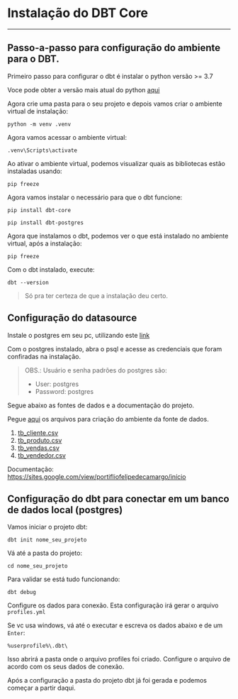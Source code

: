 # Instalação do DBT Core

____

## Passo-a-passo para configuração do ambiente para o **DBT**.

Primeiro passo para configurar o dbt é instalar o python versão >= 3.7

Voce pode obter a versão mais atual do python [aqui](https://www.python.org/downloads/)

Agora crie uma pasta para o seu projeto e depois vamos criar o ambiente virtual de instalação:

``` shell
python -m venv .venv 
```

Agora vamos acessar o ambiente virtual:

``` shell
.venv\Scripts\activate
```
Ao ativar o ambiente virtual, podemos visualizar quais as bibliotecas estão instaladas usando:


``` shell
pip freeze
```

Agora vamos instalar o necessário para que o dbt funcione:


``` shell
pip install dbt-core
```

``` shell
pip install dbt-postgres
```

Agora que instalamos o dbt, podemos ver o que está instalado no ambiente virtual, após a instalação:

``` shell
pip freeze
```

Com o dbt instalado, execute:

``` shell
dbt --version
```
> Só pra ter certeza de que a instalação deu certo.

## Configuração do datasource 

Instale o postgres em seu pc, utilizando este [link](https://www.postgresql.org/download/)

Com o postgres instalado, abra o psql e acesse as credenciais que foram confiradas na instalação.
> OBS.: Usuário e senha padrões do postgres são: 
>-  User: postgres
>- Password: postgres

Segue abaixo as fontes de dados e a documentação do projeto.

Pegue [aqui](./sources/) os arquivos para criação do ambiente da fonte de dados.
1. [tb_cliente.csv](./sources/tb_cliente.csv)
2. [tb_produto.csv](./sources/tb_produto.csv)
3. [tb_vendas.csv](./sources/tb_vendas.csv)
4. [tb_vendedor.csv](./sources/tb_vendedor.csv)

Documentação: https://sites.google.com/view/portifliofelipedecamargo/início

## Configuração do **dbt** para conectar em um banco de dados local (postgres)

Vamos iniciar o projeto dbt:

``` shell
dbt init nome_seu_projeto
```
Vá até a pasta do projeto:

``` shell
cd nome_seu_projeto
``` 
Para validar se está tudo funcionando:
``` shell
dbt debug
``` 

Configure os dados para conexão. Esta configuração irá gerar o arquivo `profiles.yml`

Se vc usa windows, vá até o executar e escreva os dados abaixo e de um `Enter`:

``` shell
%userprofile%\.dbt\
```
Isso abrirá a pasta onde o arquivo profiles foi criado. Configure o arquivo de acordo com os seus dados de conexão.

Após a configuração a pasta do projeto dbt já foi gerada e podemos começar a partir daqui.

